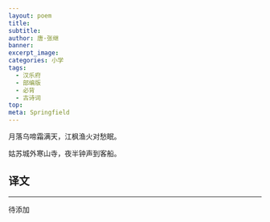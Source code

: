 ```yaml
---
layout: poem
title: 
subtitle: 
author: 唐·张继
banner: 
excerpt_image: 
categories: 小学
tags:
  - 汉乐府
  - 部编版
  - 必背
  - 古诗词
top: 
meta: Springfield
---
```


月落乌啼霜满天，江枫渔火对愁眠。

姑苏城外寒山寺，夜半钟声到客船。


## 译文

---

待添加
